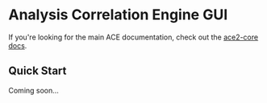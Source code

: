 # Analysis Correlation Engine GUI

If you're looking for the main ACE documentation, check out the [ace2-core docs](https://ace-ecosystem.github.io/ace2-core/).

## Quick Start

Coming soon...